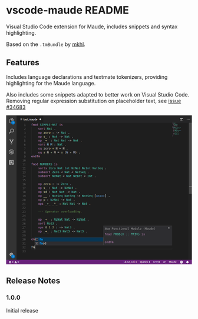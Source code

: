 # vscode-maude README

Visual Studio Code extension for Maude, includes snippets and syntax highlighting.

Based on the `.tmBundle` by [mkhl](https://github.com/mkhl/maude.tmbundle). 

## Features

Includes language declarations and textmate tokenizers, providing highlighting for the Maude language.

Also includes some snippets adapted to better work on Visual Studio Code. Removing regular expression substitution on placeholder text, see [issue #34683](https://github.com/Microsoft/vscode/issues/34683)

![](https://github.com/Sirquini/vscode-maude/blob/master/images/VSCodeMaude.png)

## Release Notes

### 1.0.0

Initial release